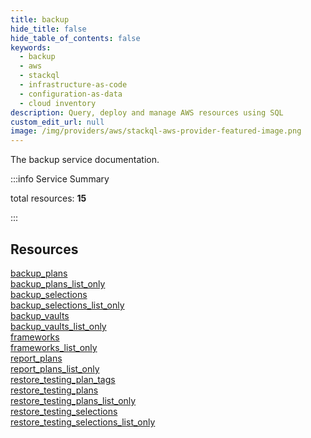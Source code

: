 ```yaml
---
title: backup
hide_title: false
hide_table_of_contents: false
keywords:
  - backup
  - aws
  - stackql
  - infrastructure-as-code
  - configuration-as-data
  - cloud inventory
description: Query, deploy and manage AWS resources using SQL
custom_edit_url: null
image: /img/providers/aws/stackql-aws-provider-featured-image.png
---
```


The backup service documentation.

:::info Service Summary

<div class="row">
<div class="providerDocColumn">
<span>total resources:&nbsp;<b>15</b></span><br />
</div>
</div>

:::

## Resources
<div class="row">
<div class="providerDocColumn">
<a href="/providers/aws/backup/backup_plans/">backup_plans</a><br />
<a href="/providers/aws/backup/backup_plans_list_only/">backup_plans_list_only</a><br />
<a href="/providers/aws/backup/backup_selections/">backup_selections</a><br />
<a href="/providers/aws/backup/backup_selections_list_only/">backup_selections_list_only</a><br />
<a href="/providers/aws/backup/backup_vaults/">backup_vaults</a><br />
<a href="/providers/aws/backup/backup_vaults_list_only/">backup_vaults_list_only</a><br />
<a href="/providers/aws/backup/frameworks/">frameworks</a><br />
<a href="/providers/aws/backup/frameworks_list_only/">frameworks_list_only</a>
</div>
<div class="providerDocColumn">
<a href="/providers/aws/backup/report_plans/">report_plans</a><br />
<a href="/providers/aws/backup/report_plans_list_only/">report_plans_list_only</a><br />
<a href="/providers/aws/backup/restore_testing_plan_tags/">restore_testing_plan_tags</a><br />
<a href="/providers/aws/backup/restore_testing_plans/">restore_testing_plans</a><br />
<a href="/providers/aws/backup/restore_testing_plans_list_only/">restore_testing_plans_list_only</a><br />
<a href="/providers/aws/backup/restore_testing_selections/">restore_testing_selections</a><br />
<a href="/providers/aws/backup/restore_testing_selections_list_only/">restore_testing_selections_list_only</a>
</div>
</div>